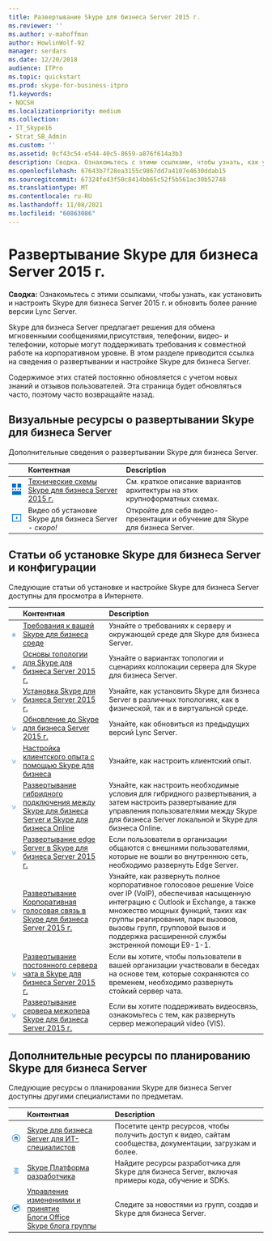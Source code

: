 ```yaml
---
title: Развертывание Skype для бизнеса Server 2015 г.
ms.reviewer: ''
ms.author: v-mahoffman
author: HowlinWolf-92
manager: serdars
ms.date: 12/20/2018
audience: ITPro
ms.topic: quickstart
ms.prod: skype-for-business-itpro
f1.keywords:
- NOCSH
ms.localizationpriority: medium
ms.collection:
- IT_Skype16
- Strat_SB_Admin
ms.custom: ''
ms.assetid: 0cf43c54-e544-40c5-8659-a876f614a3b3
description: Сводка. Ознакомьтесь с этими ссылками, чтобы узнать, как установить и настроить Skype для бизнеса Server 2015 г. и обновить более ранние версии Lync Server.
ms.openlocfilehash: 67643b7f28ea3155c9867dd7a4107e4630ddab15
ms.sourcegitcommit: 67324fe43f50c8414bb65c52f5b561ac30b52748
ms.translationtype: MT
ms.contentlocale: ru-RU
ms.lasthandoff: 11/08/2021
ms.locfileid: "60863086"
---
```

# <a name="deploy-skype-for-business-server-2015"></a>Развертывание Skype для бизнеса Server 2015 г.
 
**Сводка:** Ознакомьтесь с этими ссылками, чтобы узнать, как установить и настроить Skype для бизнеса Server 2015 г. и обновить более ранние версии Lync Server.
  
Skype для бизнеса Server предлагает решения для обмена мгновенными сообщениями,присутствия, телефонии, видео- и телефонии, которые могут поддерживать требования к совместной работе на корпоративном уровне. В этом разделе приводится ссылка на сведения о развертывании и настройке Skype для бизнеса Server. 
  
Содержимое этих статей постоянно обновляется с учетом новых знаний и отзывов пользователей. Эта страница будет обновляться часто, поэтому часто возвращайте назад.
## <a name="visual-resources-about-how-to-deploy-skype-for-business-server"></a>Визуальные ресурсы о развертывании Skype для бизнеса Server

Дополнительные сведения о развертывании Skype для бизнеса Server.
  
|&nbsp;|Контентная|Description|
|:-----|:-----|:-----|
|![Значок для технических схем.](../media/87de0d09-77fd-46f2-b9f6-99a7998fd332.png)|[Технические схемы Skype для бизнеса Server 2015 г.](../technical-diagrams.md)  |См. краткое описание вариантов архитектуры на этих крупноформатных схемах.   |
|![Значок для видео.](../media/143e0d86-1c68-482a-9bf9-93e7966acca0.png)|Видео об установке Skype для бизнеса Server - *скоро!*   |Откройте для себя видео-презентации и обучение для Skype для бизнеса Server.   |
   
##  <a name="articles-about-skype-for-business-server-installation-and-configuration"></a>Статьи об установке Skype для бизнеса Server и конфигурации

Следующие статьи об установке и настройке Skype для бизнеса Server доступны для просмотра в Интернете. 
  
|&nbsp;|Контентная|Description|
|:-----|:-----|:-----|
|![Значок для документации.](../media/e4c786ef-1fff-4512-87c5-748543c60222.png)|[Требования к вашей Skype для бизнеса среде](../plan-your-deployment/requirements-for-your-environment/requirements-for-your-environment.md)  |Узнайте о требованиях к серверу и окружающей среде для Skype для бизнеса Server.   |
|![Значок для документации.](../media/e4c786ef-1fff-4512-87c5-748543c60222.png)|[Основы топологии для Skype для бизнеса Server 2015 г.](../plan-your-deployment/topology-basics/topology-basics.md)  |Узнайте о вариантах топологии и сценариях коллокации сервера для Skype для бизнеса Server.   |
|![Числовая как значок.](../media/d73b5029-a6ba-4abd-9197-d8151dabf56e.png)|[Установка Skype для бизнеса Server 2015 г.](install/install.md)  |Узнайте, как установить Skype для бизнеса Server в различных топологиях, как в физической, так и в виртуальной среде.   |
|![Числовая как значок.](../media/d73b5029-a6ba-4abd-9197-d8151dabf56e.png)|[Обновление до Skype для бизнеса Server 2015 г.](upgrade-to-skype-for-business-server.md)  |Узнайте, как обновиться из предыдущих версий Lync Server.   |
|![Числовая как значок.](../media/d73b5029-a6ba-4abd-9197-d8151dabf56e.png)|[Настройка клиентского опыта с помощью Skype для бизнеса](deploy-clients/configure-the-client-experience.md)  |Узнайте, как настроить клиентский опыт.   |
|![Числовая как значок.](../media/d73b5029-a6ba-4abd-9197-d8151dabf56e.png)|[Развертывание гибридного подключения между Skype для бизнеса Server и Skype для бизнеса Online](../../SfbHybrid/hybrid/configure-hybrid-connectivity.md?bc=%2fSkypeForBusiness%2fbreadcrumb%2ftoc.json&toc=%2fSkypeForBusiness%2ftoc.json)  |Узнайте, как настроить необходимые условия для гибридного развертывания, а затем настроить развертывание для управления пользователями между Skype для бизнеса Server локальной и Skype для бизнеса Online.   |
|![Числовая как значок.](../media/d73b5029-a6ba-4abd-9197-d8151dabf56e.png)|[Развертывание edge Server в Skype для бизнеса Server 2015 г.](deploy-edge-server/deploy-edge-server.md)  |Если пользователи в организации общаются с внешними пользователями, которые не вошли во внутреннюю сеть, необходимо развернуть Edge Server.   |
|![Числовая как значок.](../media/d73b5029-a6ba-4abd-9197-d8151dabf56e.png)|[Развертывание Корпоративная голосовая связь в Skype для бизнеса Server 2015 г.](deploy-enterprise-voice/deploy-enterprise-voice.md)  |Узнайте, как развернуть полное корпоративное голосовое решение Voice over IP (VoIP), обеспечивая насыщенную интеграцию с Outlook и Exchange, а также множество мощных функций, таких как группы реагирования, парк вызовов, вызовы групп, групповой вызов и поддержка расширенной службы экстренной помощи E9-1-1.   |
|![Числовая как значок.](../media/d73b5029-a6ba-4abd-9197-d8151dabf56e.png)|[Развертывание постоянного сервера чата в Skype для бизнеса Server 2015 г.](deploy-persistent-chat-server/deploy-persistent-chat-server.md)  |Если вы хотите, чтобы пользователи в вашей организации участвовали в беседах на основе тем, которые сохраняются со временем, необходимо развернуть стойкий сервер чата.   |
|![Числовая как значок.](../media/d73b5029-a6ba-4abd-9197-d8151dabf56e.png)|[Развертывание сервера межопера Skype для бизнеса Server 2015 г.](deploy-video-interop-server/deploy-video-interop-server.md)  |Если вы хотите поддерживать видеосвязь, ознакомьтесь с тем, как развернуть сервер межопераций video (VIS).   |
   
## <a name="additional-resources-about-planning-for-skype-for-business-server"></a>Дополнительные ресурсы по планированию Skype для бизнеса Server

Следующие ресурсы о планировании Skype для бизнеса Server доступны другими специалистами по предметам. 
  
|&nbsp;|Контентная|Description|
|:-----|:-----|:-----|
|![Значок для docs.](../media/4eff581b-890b-46cb-8224-a4122137d27e.png)|[Skype для бизнеса Server для ИТ-специалистов](../../Hub/index.yml)  |Посетите центр ресурсов, чтобы получить доступ к видео, сайтам сообщества, документации, загрузкам и более.   |
|![Значок для контента разработчика.](../media/3626138a-2778-407e-911f-a0dcbdc36684.png)|[Skype Платформа разработчика](/skype-sdk/skypedeveloperplatform)  |Найдите ресурсы разработчика для Skype для бизнеса Server, включая примеры кода, обучение и SDKs.   |
|![Значок для новостей, блогов и так далее.](../media/ac692cb8-7db8-4810-b53f-1bc88b1e4cac.png) | [Управление изменениями и принятие](https://go.microsoft.com/fwlink/p/?LinkId=532796) <br/> [Блоги Office](https://go.microsoft.com/fwlink/p/?LinkId=528899)   <br/> [Skype блога группы](https://go.microsoft.com/fwlink/p/?LinkId=532818)  |Следите за новостями из групп, создав и Skype для бизнеса Server.   |

